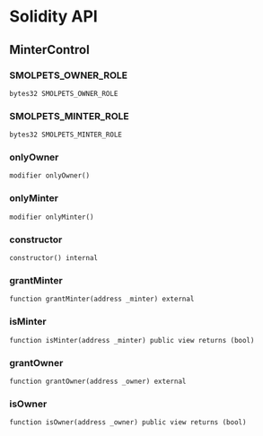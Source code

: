 # Solidity API

## MinterControl

### SMOLPETS_OWNER_ROLE

```solidity
bytes32 SMOLPETS_OWNER_ROLE
```

### SMOLPETS_MINTER_ROLE

```solidity
bytes32 SMOLPETS_MINTER_ROLE
```

### onlyOwner

```solidity
modifier onlyOwner()
```

### onlyMinter

```solidity
modifier onlyMinter()
```

### constructor

```solidity
constructor() internal
```

### grantMinter

```solidity
function grantMinter(address _minter) external
```

### isMinter

```solidity
function isMinter(address _minter) public view returns (bool)
```

### grantOwner

```solidity
function grantOwner(address _owner) external
```

### isOwner

```solidity
function isOwner(address _owner) public view returns (bool)
```

